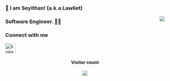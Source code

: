 ### 👋 I am Seyithan! (a.k.a Lawliet) 

<img align='right' src="https://github-readme-stats.vercel.app/api?username=seyithandilek&hide_border=true&hide_rank=false&show_icons=true&theme=white">

### Software Engineer. :man_technologist:

### Connect with me 
[<img src='https://cdn.jsdelivr.net/npm/simple-icons@3.0.1/icons/linkedin.svg' alt='linkedin' height='32'>](https://www.linkedin.com/in/seyithan-dilek/) 
<h4 align="center">Visitor count</h4>
<p align="center"> 
  <img src="https://profile-counter.glitch.me/seyithandilek/count.svg" />
</p>
